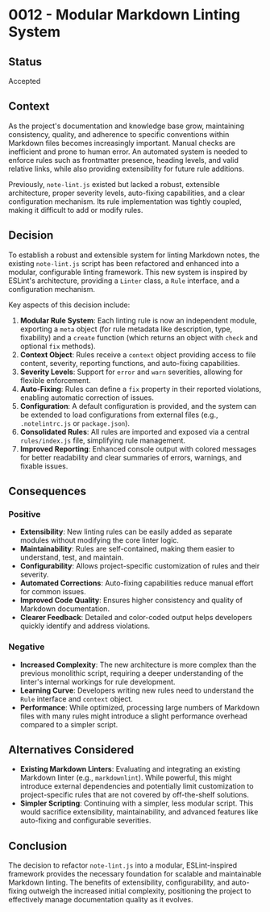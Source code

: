 # 0012 - Modular Markdown Linting System

## Status

Accepted

## Context

As the project's documentation and knowledge base grow, maintaining consistency, quality, and adherence to specific conventions within Markdown files becomes increasingly important. Manual checks are inefficient and prone to human error. An automated system is needed to enforce rules such as frontmatter presence, heading levels, and valid relative links, while also providing extensibility for future rule additions.

Previously, `note-lint.js` existed but lacked a robust, extensible architecture, proper severity levels, auto-fixing capabilities, and a clear configuration mechanism. Its rule implementation was tightly coupled, making it difficult to add or modify rules.

## Decision

To establish a robust and extensible system for linting Markdown notes, the existing `note-lint.js` script has been refactored and enhanced into a modular, configurable linting framework. This new system is inspired by ESLint's architecture, providing a `Linter` class, a `Rule` interface, and a configuration mechanism.

Key aspects of this decision include:

1.  **Modular Rule System**: Each linting rule is now an independent module, exporting a `meta` object (for rule metadata like description, type, fixability) and a `create` function (which returns an object with `check` and optional `fix` methods).
2.  **Context Object**: Rules receive a `context` object providing access to file content, severity, reporting functions, and auto-fixing capabilities.
3.  **Severity Levels**: Support for `error` and `warn` severities, allowing for flexible enforcement.
4.  **Auto-Fixing**: Rules can define a `fix` property in their reported violations, enabling automatic correction of issues.
5.  **Configuration**: A default configuration is provided, and the system can be extended to load configurations from external files (e.g., `.notelintrc.js` or `package.json`).
6.  **Consolidated Rules**: All rules are imported and exposed via a central `rules/index.js` file, simplifying rule management.
7.  **Improved Reporting**: Enhanced console output with colored messages for better readability and clear summaries of errors, warnings, and fixable issues.

## Consequences

### Positive

- **Extensibility**: New linting rules can be easily added as separate modules without modifying the core linter logic.
- **Maintainability**: Rules are self-contained, making them easier to understand, test, and maintain.
- **Configurability**: Allows project-specific customization of rules and their severity.
- **Automated Corrections**: Auto-fixing capabilities reduce manual effort for common issues.
- **Improved Code Quality**: Ensures higher consistency and quality of Markdown documentation.
- **Clearer Feedback**: Detailed and color-coded output helps developers quickly identify and address violations.

### Negative

- **Increased Complexity**: The new architecture is more complex than the previous monolithic script, requiring a deeper understanding of the linter's internal workings for rule development.
- **Learning Curve**: Developers writing new rules need to understand the `Rule` interface and `context` object.
- **Performance**: While optimized, processing large numbers of Markdown files with many rules might introduce a slight performance overhead compared to a simpler script.

## Alternatives Considered

- **Existing Markdown Linters**: Evaluating and integrating an existing Markdown linter (e.g., `markdownlint`). While powerful, this might introduce external dependencies and potentially limit customization to project-specific rules that are not covered by off-the-shelf solutions.
- **Simpler Scripting**: Continuing with a simpler, less modular script. This would sacrifice extensibility, maintainability, and advanced features like auto-fixing and configurable severities.

## Conclusion

The decision to refactor `note-lint.js` into a modular, ESLint-inspired framework provides the necessary foundation for scalable and maintainable Markdown linting. The benefits of extensibility, configurability, and auto-fixing outweigh the increased initial complexity, positioning the project to effectively manage documentation quality as it evolves.
